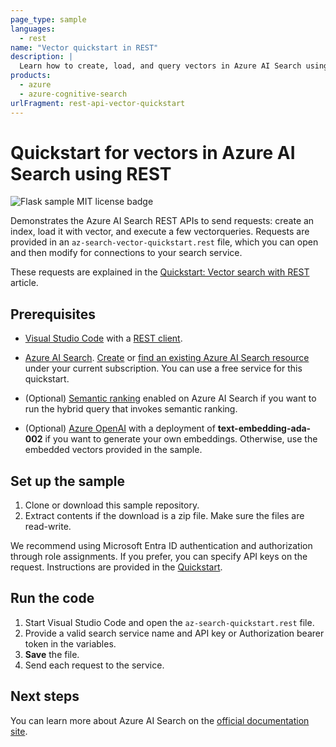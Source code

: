 ```yaml
---
page_type: sample
languages:
  - rest
name: "Vector quickstart in REST"
description: |
  Learn how to create, load, and query vectors in Azure AI Search using REST APIs.
products:
  - azure
  - azure-cognitive-search
urlFragment: rest-api-vector-quickstart
---
```


# Quickstart for vectors in Azure AI Search using REST

![Flask sample MIT license badge](https://img.shields.io/badge/license-MIT-green.svg)

Demonstrates the Azure AI Search REST APIs to send requests: create an index, load it with vector, and execute a few vectorqueries. Requests are provided in an `az-search-vector-quickstart.rest` file, which you can open and then modify for connections to your search service.

These requests are explained in the [Quickstart: Vector search with REST](https://learn.microsoft.com/azure/search/search-get-started-vector) article. 

## Prerequisites

+ [Visual Studio Code](https://code.visualstudio.com/download) with a [REST client](https://marketplace.visualstudio.com/items?itemName=humao.rest-client).

+ [Azure AI Search](search-what-is-azure-search.md). [Create](search-create-service-portal.md) or [find an existing Azure AI Search resource](https://portal.azure.com/#blade/HubsExtension/BrowseResourceBlade/resourceType/Microsoft.Search%2FsearchServices) under your current subscription. You can use a free service for this quickstart. 

+ (Optional) [Semantic ranking](https://learn.microsoft.com/azure/search/semantic-how-to-enable-disable) enabled on Azure AI Search if you want to run the hybrid query that invokes semantic ranking.

+ (Optional) [Azure OpenAI](https://learn.microsoft.com/azure/ai-services/openai/how-to/create-resource) with a deployment of **text-embedding-ada-002** if you want to generate your own embeddings. Otherwise, use the embedded vectors provided in the sample.

## Set up the sample

1. Clone or download this sample repository.
1. Extract contents if the download is a zip file. Make sure the files are read-write.

We recommend using Microsoft Entra ID authentication and authorization through role assignments. If you prefer, you can specify API keys on the request. Instructions are provided in the [Quickstart](https://learn.microsoft.com/azure/search/search-get-started-vectors). 

## Run the code

1. Start Visual Studio Code and open the `az-search-quickstart.rest` file.
1. Provide a valid search service name and API key or Authorization bearer token in the variables.
1. **Save** the file.
1. Send each request to the service.

## Next steps

You can learn more about Azure AI Search on the [official documentation site](https://docs.microsoft.com/azure/search).
